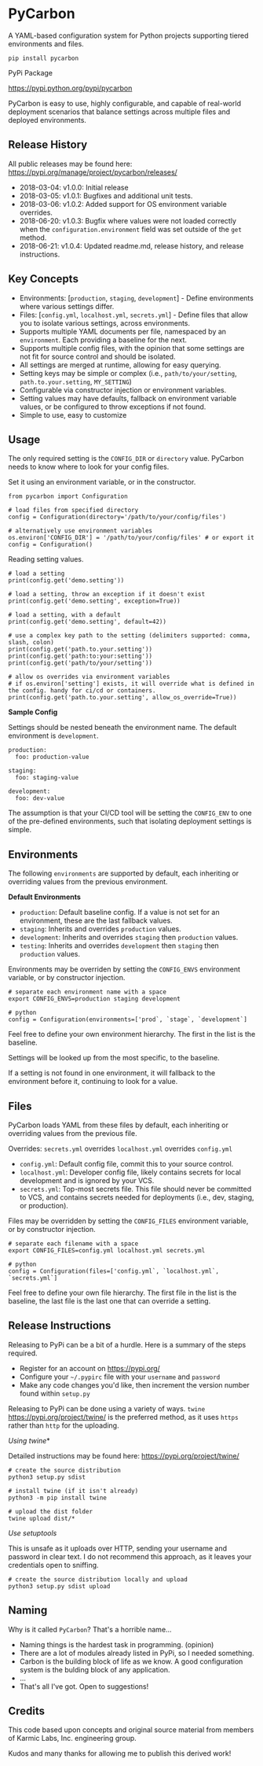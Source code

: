 # PyCarbon

A YAML-based configuration system for Python projects supporting tiered environments and files.

`pip install pycarbon`

PyPi Package

https://pypi.python.org/pypi/pycarbon
 
PyCarbon is easy to use, highly configurable, and capable of real-world deployment scenarios that balance settings across multiple files and deployed environments. 

## Release History

All public releases may be found here: https://pypi.org/manage/project/pycarbon/releases/

* 2018-03-04: v1.0.0: Initial release
* 2018-03-05: v1.0.1: Bugfixes and additional unit tests.
* 2018-03-06: v1.0.2: Added support for OS environment variable overrides.
* 2018-06-20: v1.0.3: Bugfix where values were not loaded correctly when the `configuration.environment` field was set outside of the `get` method.
* 2018-06-21: v1.0.4: Updated readme.md, release history, and release instructions.

## Key Concepts

* Environments: [`production`, `staging`, `development`] - Define environments where various settings differ.
* Files: [`config.yml`, `localhost.yml`, `secrets.yml`] - Define files that allow you to isolate various settings, across environments.
* Supports multiple YAML documents per file, namespaced by an `environment`. Each providing a baseline for the next.
* Supports multiple config files, with the opinion that some settings are not fit for source control and should be isolated.
* All settings are merged at runtime, allowing for easy querying.
* Setting keys may be simple or complex (i.e., `path/to/your/setting`, `path.to.your.setting`, `MY_SETTING`)
* Configurable via constructor injection or environment variables.
* Setting values may have defaults, fallback on environment variable values, or be configured to throw exceptions if not found.
* Simple to use, easy to customize

## Usage

The only required setting is the `CONFIG_DIR` or `directory` value. PyCarbon needs to know where to look for your config files.

Set it using an environment variable, or in the constructor.

```
from pycarbon import Configuration

# load files from specified directory
config = Configuration(directory='/path/to/your/config/files')

# alternatively use environment variables
os.environ['CONFIG_DIR'] = '/path/to/your/config/files' # or export it
config = Configuration()
```

Reading setting values.

```
# load a setting
print(config.get('demo.setting'))

# load a setting, throw an exception if it doesn't exist
print(config.get('demo.setting', exception=True))

# load a setting, with a default
print(config.get('demo.setting', default=42))

# use a complex key path to the setting (delimiters supported: comma, slash, colon)
print(config.get('path.to.your.setting'))
print(config.get('path:to:your:setting'))
print(config.get('path/to/your/setting'))

# allow os overrides via environment variables
# if os.environ['setting'] exists, it will override what is defined in the config. handy for ci/cd or containers.
print(config.get('path.to.your.setting', allow_os_override=True))
```

**Sample Config**

Settings should be nested beneath the environment name. The default environment is `development`.

```
production:
  foo: production-value

staging:
  foo: staging-value

development:
  foo: dev-value
```

The assumption is that your CI/CD tool will be setting the `CONFIG_ENV` to one of the pre-defined environments, such that isolating deployment settings is simple.

## Environments

The following `environments` are supported by default, each inheriting or overriding values from the previous environment.

**Default Environments**

* `production`: Default baseline config. If a value is not set for an environment, these are the last fallback values.
* `staging`: Inherits and overrides `production` values.
* `development`: Inherits and overrides `staging` then `production` values.
* `testing`: Inherits and overrides `development` then `staging` then `production` values.

Environments may be overriden by setting the `CONFIG_ENVS` environment variable, or by constructor injection.

```
# separate each environment name with a space
export CONFIG_ENVS=production staging development
```

```
# python
config = Configuration(environments=['prod`, `stage`, `development`]
```

Feel free to define your own environment hierarchy. The first in the list is the baseline. 

Settings will be looked up from the most specific, to the baseline.

If a setting is not found in one environment, it will fallback to the environment before it, continuing to look for a value.

## Files

PyCarbon loads YAML from these files by default, each inheriting or overriding values from the previous file.

Overrides: `secrets.yml` overrides `localhost.yml` overrides `config.yml`

* `config.yml`: Default config file, commit this to your source control.
* `localhost.yml`: Developer config file, likely contains secrets for local development and is ignored by your VCS.
* `secrets.yml`: Top-most secrets file. This file should never be committed to VCS, and contains secrets needed for deployments (i.e., dev, staging, or production).

Files may be overridden by setting the `CONFIG_FILES` environment variable, or by constructor injection.

```
# separate each filename with a space
export CONFIG_FILES=config.yml localhost.yml secrets.yml
```

```
# python
config = Configuration(files=['config.yml`, `localhost.yml`, `secrets.yml`]
```

Feel free to define your own file hierarchy. The first file in the list is the baseline, the last file is the last one that can override a setting.

## Release Instructions

Releasing to PyPi can be a bit of a hurdle. Here is a summary of the steps required.

* Register for an account on https://pypi.org/
* Configure your `~/.pypirc` file with your `username` and `password`
* Make any code changes you'd like, then increment the version number found within `setup.py`

Releasing to PyPi can be done using a variety of ways. `twine` https://pypi.org/project/twine/ is the preferred method, as it uses `https` rather than `http` for the uploading.

*Using twine**

Detailed instructions may be found here: https://pypi.org/project/twine/

```
# create the source distribution
python3 setup.py sdist

# install twine (if it isn't already)
python3 -m pip install twine

# upload the dist folder
twine upload dist/*
```

*Use setuptools*

This is unsafe as it uploads over HTTP, sending your username and password in clear text. I do not recommend this approach, as it leaves your credentials open to sniffing.
```
# create the source distribution locally and upload
python3 setup.py sdist upload
```

## Naming

Why is it called `PyCarbon`? That's a horrible name...

* Naming things is the hardest task in programming. (opinion)
* There are a lot of modules already listed in PyPi, so I needed something.
* Carbon is the building block of life as we know. A good configuration system is the bulding block of any application.
* ...
* That's all I've got. Open to suggestions!

## Credits

This code based upon concepts and original source material from members of Karmic Labs, Inc. engineering group.

Kudos and many thanks for allowing me to publish this derived work!
